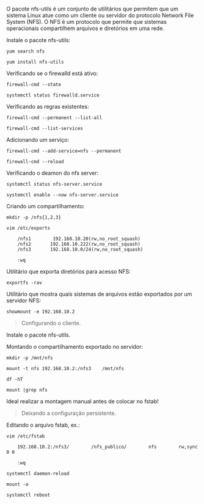 O pacote nfs-utils é um conjunto de utilitários que permitem que um sistema Linux atue como um cliente ou servidor do protocolo Network File System (NFS). O NFS é um protocolo que permite que sistemas operacionais compartilhem arquivos e diretórios em uma rede.

Instale o pacote nfs-utils:

    yum search nfs

    yum install nfs-utils

Verificando se o firewalld está ativo:

    firewall-cmd --state

    systemctl status firewalld.service

Verificando as regras existentes:

    firewall-cmd --permanent --list-all

    firewall-cmd --list-services

Adicionando um serviço:

    firewall-cmd --add-service=nfs --permanent

    firewall-cmd --reload

Verificando o deamon do nfs server:

    systemctl status nfs-server.service

    systemctl enable --now nfs-server.service

Criando um compartilhamento:

    mkdir -p /nfs{1,2,3}

    vim /etc/exports

        /nfs1        192.168.10.20(rw,no_root_squash)    
        /nfs2       192.168.10.222(rw,no_root_squash) 
        /nfs3       192.168.10.0/24(rw,no_root_squash) 

        :wq

Utilitário que exporta diretórios para acesso NFS:

    exportfs -rav

Utilitário que mostra quais sistemas de arquivos estão exportados por um servidor NFS:

    showmount -e 192.168.10.2

> Configurando o cliente.

Instale o pacote nfs-utils.

Montando o compartilhamento exportado no servidor:

    mkdir -p /mnt/nfs

    mount -t nfs 192.168.10.2:/nfs3    /mnt/nfs

    df -hT

    mount |grep nfs

Ideal realizar a montagem manual antes de colocar no fstab!

> Deixando a configuração persistente.

Editando o arquivo fstab, ex.:

    vim /etc/fstab

        192.168.10.2:/nfs3/        /nfs_publico/        nfs        rw,sync        0 0        

        :wq

    systemctl daemon-reload

    mount -a

    systemctl reboot
        

